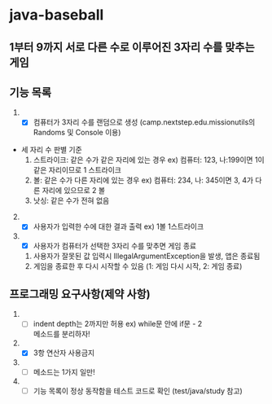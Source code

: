 # java-baseball

## 1부터 9까지 서로 다른 수로 이루어진 3자리 수를 맞추는 게임

## 기능 목록
1. - [x] 컴퓨터가 3자리 수를 랜덤으로 생성 (camp.nextstep.edu.missionutils의 Randoms 및 Console 이용)
- 세 자리 수 판별 기준
  1. 스트라이크: 같은 수가 같은 자리에 있는 경우  ex) 컴퓨터: 123, 나:199이면 1이 같은 자리이므로 1 스트라이크
  2. 볼: 같은 수가 다른 자리에 있는 경우    ex) 컴퓨터: 234, 나: 345이면 3, 4가 다른 자리에 있으므로 2 볼
  3. 낫싱: 같은 수가 전혀 없음
2. - [x] 사용자가 입력한 수에 대한 결과 출력 ex) 1볼 1스트라이크 
3.  - [x] 사용자가 컴퓨터가 선택한 3자리 수를 맞추면 게임 종료 
    1. 사용자가 잘못된 값 입력시 IllegalArgumentException을 발생, 앱은 종료됨
    2. 게임을 종료한 후 다시 시작할 수 있음 (1: 게임 다시 시작, 2: 게임 종료)

## 프로그래밍 요구사항(제약 사항)
1. - [ ] indent depth는 2까지만 허용 ex) while문 안에 if문 - 2 <br>
    메소드를 분리하자!
2.  - [x] 3항 연산자 사용금지
3. - [ ] 메소드는 1가지 일만! 
4.  - [ ] 기능 목록이 정상 동작함을 테스트 코드로 확인 (test/java/study 참고)